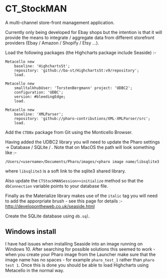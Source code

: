 # CT_StockMAN

A multi-channel store-front management application.

Currently only being developed for Ebay shops but the intention is that it will provide the means to integrate / aggregate data from different storefront providers (Ebay / Amazon / Shopify / Etsy ...). 

Load the following packages (the Highcharts package include Seaside) :-

```
Metacello new
	baseline: 'HighchartsSt';
	repository: 'github://ba-st/HighchartsSt:v9/repository';
	load.
```
```
Metacello new 
    smalltalkhubUser: 'TorstenBergmann' project: 'UDBC2';
    configuration: 'UDBC';
    version: #bleedingEdge;
    load.
```
```
Metacello new
	baseline: 'XMLParser';
	repository: 'github://pharo-contributions/XML-XMLParser/src';
	load.
```
Add the `CTDBx` package from Git using the Monticello Browser.

Having added the UDBC2 library you will need to update the Pharo settings -> Database / SQLite / <path to the sqlite shared lib>. Note that on MacOS the path will look something like :-
```
/Users/<username>/Documents/Pharo/images/<pharo image name/libsqlite3
```
where `libsqlite3` is a soft link to the sqlite3 shared library.

Also update the `CTStockMANSession>>initialize` method so that the `dbConnection` variable points to your database file.

Finally as the Materialize library makes use of the `italic` tag you will need to add the apporpriate brush - see this page for details :- http://developontheweb.co.uk/seaside.html
						
Create the SQLite database using `db.sql`.

## Windows install

I have had issues when installing Seaside into an image running on Windows 10. After searching for possible solutions this seemed to work - when you create your Pharo image from the Launcher make sure that the image name has no spaces - for example `pharo_test_1` rather than `pharo test 1`. 
Once this is done you should be able to load Highcharts using Metacello in the normal way.

